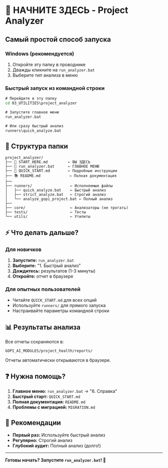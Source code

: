 # 🚀 НАЧНИТЕ ЗДЕСЬ - Project Analyzer

## Самый простой способ запуска

### Windows (рекомендуется)
1. Откройте эту папку в проводнике
2. Дважды кликните на `run_analyzer.bat`
3. Выберите тип анализа в меню

### Быстрый запуск из командной строки
```cmd
# Перейдите в эту папку
cd 03_UTILITIES\project_analyzer

# Запустите главное меню
run_analyzer.bat

# Или сразу быстрый анализ
runners\quick_analyze.bat
```

## 📁 Структура папки

```
project_analyzer/
├── 📄 START_HERE.md         ← ВЫ ЗДЕСЬ
├── 🚀 run_analyzer.bat      ← ГЛАВНОЕ МЕНЮ
├── 📖 QUICK_START.md        ← Подробные инструкции
├── 📚 README.md             ← Полная документация
├── 
├── runners/                 ← Исполняемые файлы
│   ├── quick_analyze.bat    ← Быстрый анализ
│   ├── strict_analyze.bat   ← Строгий анализ
│   └── analyze_gopi_project.bat ← Полный анализ
├── 
├── core/                    ← Анализаторы (не трогать)
├── tests/                   ← Тесты
└── utils/                   ← Утилиты
```

## ⚡ Что делать дальше?

### Для новичков
1. **Запустите:** `run_analyzer.bat`
2. **Выберите:** "1. Быстрый анализ"
3. **Дождитесь:** результатов (1-3 минуты)
4. **Откройте:** отчет в браузере

### Для опытных пользователей
- Читайте `QUICK_START.md` для всех опций
- Используйте `runners/` для прямого запуска
- Настраивайте параметры командной строки

## 📊 Результаты анализа

Все отчеты сохраняются в:
```
GOPI_AI_MODULES/project_health/reports/
```

Отчеты автоматически открываются в браузере.

## ❓ Нужна помощь?

1. **Главное меню:** `run_analyzer.bat` → "6. Справка"
2. **Быстрый старт:** `QUICK_START.md`
3. **Полная документация:** `README.md`
4. **Проблемы с миграцией:** `MIGRATION.md`

## 🎯 Рекомендации

- **Первый раз:** Используйте быстрый анализ
- **Регулярно:** Строгий анализ
- **Глубокий аудит:** Полный анализ (долго!)

---

**Готовы начать? Запустите `run_analyzer.bat`! 🚀**